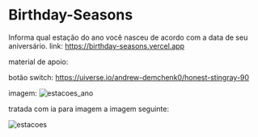 # Birthday-Seasons
Informa qual estação do ano você nasceu de acordo com a data de seu aniversário.
link: https://birthday-seasons.vercel.app


material de apoio:

botão switch: https://uiverse.io/andrew-demchenk0/honest-stingray-90

imagem: ![estacoes_ano](https://github.com/user-attachments/assets/c1544f58-5de0-420f-921b-6d3c988b9fff)

tratada com ia para imagem a imagem seguinte: 

![estacoes](https://github.com/user-attachments/assets/4904b293-a862-411e-9511-d386e16c2c9f)
